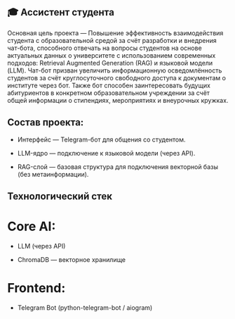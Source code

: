 ## 🎓 Ассистент студента 

Основная цель проекта — Повышение эффективность взаимодействия студента с образовательной средой за счёт разработки и внедрения чат-бота, способного отвечать на вопросы студентов на основе актуальных данных о университете с использованием современных подходов: Retrieval Augmented Generation (RAG) и языковой модели (LLM). Чат-бот призван увеличить информационную осведомлённость студентов за счёт круглосуточного свободного доступа к документам о институте через бот. Также бот способен заинтересовать будущих абитуриентов в конкретном образовательном учреждении за счёт общей информации о стипендиях, мероприятиях и внеурочных кружках. 

## Состав проекта:

 * Интерфейс — Telegram-бот для общения со студентом.

 * LLM-ядро — подключение к языковой модели (через API).

 * RAG-слой — базовая структура для подключения векторной базы (без метаинформации).


## Технологический стек 

# Core AI:

  * LLM (через API)

  * ChromaDB —  векторное хранилище 

# Frontend:

  * Telegram Bot (python-telegram-bot / aiogram)
